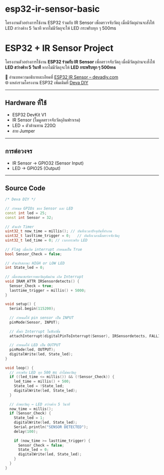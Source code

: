 # esp32-ir-sensor-basic
โครงงานตัวอย่างการใช้งาน ESP32 ร่วมกับ IR Sensor เพื่อตรวจจับวัตถุ เมื่อมีวัตถุผ่านจะสั่งให้ LED สว่างค้าง 5 วินาที หากไม่มีวัตถุจะให้ LED กระพริบทุก ๆ 500ms
# ESP32 + IR Sensor Project

โครงงานตัวอย่างการใช้งาน **ESP32 ร่วมกับ IR Sensor** เพื่อตรวจจับวัตถุ เมื่อมีวัตถุผ่านจะสั่งให้ **LED สว่างค้าง 5 วินาที** หากไม่มีวัตถุจะให้ **LED กระพริบทุก ๆ 500ms**

📖 อ่านบทความอธิบายละเอียดที่ [ESP32 IR Sensor – devadiy.com](https://devadiy.com/esp32-ir-sensor/)  
🌐 แหล่งรวมโครงงาน ESP32 เพิ่มเติมที่ [Deva DIY](https://devadiy.com/)

---

## Hardware ที่ใช้
- ESP32 DevKit V1
- IR Sensor (โมดูลตรวจจับวัตถุอินฟราเรด)
- LED + ตัวต้านทาน 220Ω
- สาย Jumper

---

## การต่อวงจร
- IR Sensor → GPIO32 (Sensor Input)  
- LED → GPIO25 (Output)

---

## Source Code

```cpp
/* Deva DIY */
 
// กำหนด GPIOs ของ Sensor และ LED
const int led = 25;
const int Sensor = 32;
 
// ตัวแปร Timer
uint32_t now_time = millis(); // บันทึกเวลาปัจจุบันที่ทำงาน
uint32_t lasttime_trigger = 0;   // บันทึกเวลาเมื่อตรวจจับวัตถุ
uint32_t led_time = 0; // เวลากระพริบ LED
 
// Flag เมื่อเกิด interrupt กำหนดเป็น True
bool Sensor_Check = false;
 
// ตัวแปรสถานะ HIGH or LOW LED
int State_led = 0;
 
// เมื่อเซนเซอร์ตรวจพบวัตถุตัดผ่าน เกิด Interrupt
void IRAM_ATTR IRSensordetects() {
  Sensor_Check = true;
  lasttime_trigger = millis() + 5000;
}
 
void setup() {
  Serial.begin(115200);
 
  // กำหนดให้ pin sensor เป็น INPUT
  pinMode(Sensor, INPUT);
 
  // ตั้งค่า Interrupt ในฟังก์ชั่น
  attachInterrupt(digitalPinToInterrupt(Sensor), IRSensordetects, FALLING);
 
  // กำหนดให้ LED เป็น OUTPUT
  pinMode(led, OUTPUT);
  digitalWrite(led, State_led);
}
 
void loop() {
  // กระพริบ LED ทุก 500 ms ถ้าไม่พบวัตถุ
  if ((led_time <= millis()) && (!Sensor_Check)) {
    led_time = millis() + 500;
    State_led = !State_led;
    digitalWrite(led, State_led);
  }
 
  // ถ้าพบวัตถุ → LED สว่างค้าง 5 วินาที
  now_time = millis();
  if (Sensor_Check) {
    State_led = 1;
    digitalWrite(led, State_led);
    Serial.println("SENSOR DETECTED");
    delay(100);
 
    if (now_time >= lasttime_trigger) {
      Sensor_Check = false;
      State_led = 0;
      digitalWrite(led, State_led);
    }
  }
}

